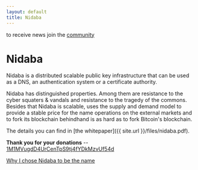 ```yaml
---
layout: default
title: Nidaba
---
```


<div class="headline">to receive news join the <a href="https://groups.google.com/forum/#!forum/nidabapki">community</a></div>

<h1>Nidaba</h1>

Nidaba is a distributed scalable public key infrastructure that can be used as a DNS, an authentication system or a certificate authority.

Nidaba has distinguished properties. Among them are resistance to the cyber squaters & vandals and resistance to the tragedy of the commons. Besides that Nidaba is scalable, uses the supply and demand model to provide a stable price for the name operations on the external markets and to fork its blockchain behindhand is as hard as to fork Bitcoin's blockchain.

The details you can find in [the whitepaper]({{ site.url }}/files/nidaba.pdf).

**Thank you for your donations** -- [1M1MVugdD4UrCenTpS9tj4fYDkMzvUf54d](bitcoin:1M1MVugdD4UrCenTpS9tj4fYDkMzvUf54d)

[Why I chose Nidaba to be the name](http://rystsov.info/2014/04/24/nidaba.html)